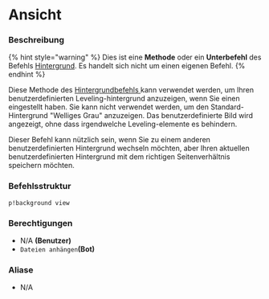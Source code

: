 # Ansicht

### Beschreibung

{% hint style="warning" %}
Dies ist eine **Methode** oder ein **Unterbefehl** des Befehls [Hintergrund](./). Es handelt sich nicht um einen eigenen Befehl.
{% endhint %}

Diese Methode des [Hintergrundbefehls ](./)kann verwendet werden, um Ihren benutzerdefinierten Leveling-hintergrund anzuzeigen, wenn Sie einen eingestellt haben. Sie kann nicht verwendet werden, um den Standard-Hintergrund "Welliges Grau" anzuzeigen. Das benutzerdefinierte Bild wird angezeigt, ohne dass irgendwelche Leveling-elemente es behindern.

Dieser Befehl kann nützlich sein, wenn Sie zu einem anderen benutzerdefinierten Hintergrund wechseln möchten, aber Ihren aktuellen benutzerdefinierten Hintergrund mit dem richtigen Seitenverhältnis speichern möchten.

### Befehlsstruktur

```text
p!background view
```

### **Berechtigungen**

* N/A **\(Benutzer\)**
* `Dateien anhängen`**\(Bot\)**

### Aliase

* N/A


